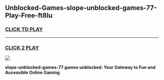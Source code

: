 
## Unblocked-Games-slope-unblocked-games-77-Play-Free-ft8lu
<h3>
<a href="https://premium76.site?title=slope-unblocked-games-77&ref=23A">CLICK TO PLAY</a></h3>
<hr>

<h3>
<a href="https://premium76.site?title=slope-unblocked-games-77&ref=23A">CLICK 2 PLAY</a>
  
</h3>

<a href="https://premium76.site?title=slope-unblocked-games-77&ref=23A"><img src="https://clearcache.store/games.png"></a>


**slope-unblocked-games-77 games unblocked: Your Gateway to Fun and Accessible Online Gaming**
